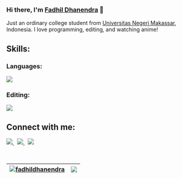 ### Hi there, I'm [Fadhil Dhanendra](https://github.com/FadhilDhanendra) 👋
<p>Just an ordinary college student from <a href="https://unm.ac.id/">Universitas Negeri Makassar</a>, Indonesia. I love programming, editing, and watching anime!</p>

## Skills:
### Languages:
<p align="left">
    <a>
        <img src="https://skillicons.dev/icons?i=html,css,js,c,cpp">
    </a>
</p>

### Editing:
<p align="left">
    <a>
        <img src="https://skillicons.dev/icons?i=photoshop,premiere">
    </a>
</p>


## Connect with me:
<p>
    <a href="https://twitter.com/FadhilDhanendra">
        <img src="https://skillicons.dev/icons?i=twitter">
    </a>&nbsp;
    <a href="https://twitter.com/FadhilDhanendra">
        <img src="https://skillicons.dev/icons?i=instagram">
    </a>&nbsp;
    <a href="https://twitter.com/FadhilDhanendra">
        <img src="https://skillicons.dev/icons?i=linkedin">
    </a>
</p>

<br>

| <a href="https://github.com/FadhilDhanendra/github-readme-stats"><img align="center" src="https://github-readme-stats.vercel.app/api?username=fadhildhanendra&show_icons=true&locale=en" alt="fadhildhanendra" /></a> | <a href="https://github.com/fadhildhanendra/github-readme-stats"><img align="center" src="https://github-readme-stats.vercel.app/api/top-langs/?username=FadhilDhanendra&layout=compact&theme=buefy&hide_border=true" /></a> |
| ------------- | ------------- |

